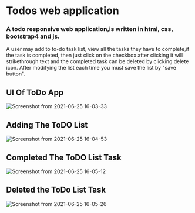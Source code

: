 # Todos web application
### A todo responsive web application,is written in html, css, bootstrap4 and js.
 A user may add to to-do task list, view all the tasks they have to complete,if the task is completed, then just click on the checkbox after clicking it will strikethrough text and the completed task can be deleted by clicking delete icon.  After modifying the list each time you must save the list by "save button".
## UI Of ToDo App
![Screenshot from 2021-06-25 16-03-33](https://user-images.githubusercontent.com/77674813/123416368-16f6fb00-d5d4-11eb-9f54-1f5366cfcf12.png)
## Adding The ToDO List
![Screenshot from 2021-06-25 16-04-53](https://user-images.githubusercontent.com/77674813/123416378-19595500-d5d4-11eb-9d62-40db618eb219.png)
## Completed The ToDO List Task
![Screenshot from 2021-06-25 16-05-12](https://user-images.githubusercontent.com/77674813/123416380-19f1eb80-d5d4-11eb-82fd-3d443b601a63.png)
## Deleted the ToDo List Task
![Screenshot from 2021-06-25 16-05-26](https://user-images.githubusercontent.com/77674813/123416385-1b231880-d5d4-11eb-9890-12e389b35327.png)
